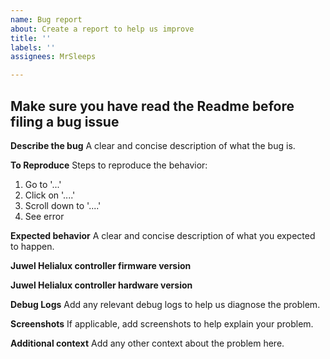 ```yaml
---
name: Bug report
about: Create a report to help us improve
title: ''
labels: ''
assignees: MrSleeps

---
```


## Make sure you have read the Readme before filing a bug issue

**Describe the bug**
A clear and concise description of what the bug is.

**To Reproduce**
Steps to reproduce the behavior:
1. Go to '...'
2. Click on '....'
3. Scroll down to '....'
4. See error

**Expected behavior**
A clear and concise description of what you expected to happen.

**Juwel Helialux controller firmware version**

**Juwel Helialux controller hardware version**

**Debug Logs**
Add any relevant debug logs to help us diagnose the problem.

**Screenshots**
If applicable, add screenshots to help explain your problem.

**Additional context**
Add any other context about the problem here.
